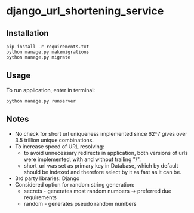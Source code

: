 # django_url_shortening_service

## Installation
```commandline
pip install -r requirements.txt
python manage.py makemigrations
python manage.py migrate
```

## Usage
To run application, enter in terminal:
```commandline
python manage.py runserver
```

## Notes
+ No check for short url uniqueness implemented since 62^7 gives over 3.5 trillion unique combinations.
+ To increase speed of URL resolving:
  + to avoid unnecessary redirects in application, both versions of urls were implemented, with and without trailing "/".
  + short_url was set as primary key in Database, which by default should be indexed and therefore select by it as fast as it can be.
+ 3rd party libraries: Django
+ Considered option for random string generation:
  + secrets - generates most random numbers -> preferred due requirements
  + random - generates pseudo random numbers